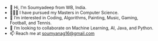 - 👋 Hi, I’m Soumyadeep from WB, India.
- 👨🏻‍🎓 I have pursued my Masters in Computer Science.
- 👀 I’m interested in Coding, Algorithms, Painting, Music, Gaming, Football, and Tennis.
- 💞️ I’m looking to collaborate on Machine Learning, AI, Java, and Python.
- 📫 Reach me at soumyanag16@gmail.com

<!---
sou163/sou163 is a ✨ special ✨ repository because its `README.md` (this file) appears on your GitHub profile.
You can click the Preview link to take a look at your changes.
--->
